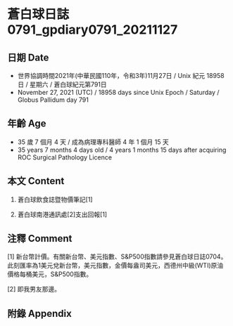 [_metadata_:encoding]: - "utf-8"
[_metadata_:language]: - "zh-Hant-TW"
[_metadata_:fileformat]: - "markdown"
[_metadata_:MIME_type]: - "text/plain"
[_metadata_:markdown_version]: - "commonmark version 0.30"
[_metadata_:markdown_spec]: - "https://spec.commonmark.org/0.30/"

# 蒼白球日誌0791_gpdiary0791_20211127 #

## 日期 Date ##

* 世界協調時間2021年(中華民國110年，令和3年)11月27日 / Unix 紀元 18958 日 / 星期六 / 蒼白球紀元第791日
* November 27, 2021 (UTC) / 18958 days since Unix Epoch / Saturday / Globus Pallidum day 791

## 年齡 Age ##

* 35 歲 7 個月 4 天 / 成為病理專科醫師 4 年 1 個月 15 天
* 35 years 7 months 4 days old / 4 years 1 months 15 days after acquiring ROC Surgical Pathology Licence

## 本文 Content ##

1. 蒼白球飲食誌暨物價筆記[1]

    
2. 蒼白球南港通訊處[2]支出回報[1]

    

## 注釋 Comment ##

[1] 新台幣計價。有關新台幣、美元指數、S&P500指數請參見蒼白球日誌0704。此刻匯率為1美元兌新台幣，美元指數，金價每盎司美元，西德州中級(WTI)原油價格每桶美元，S&P500指數。


[2] 即我男友那邊。



## 附錄 Appendix ##

